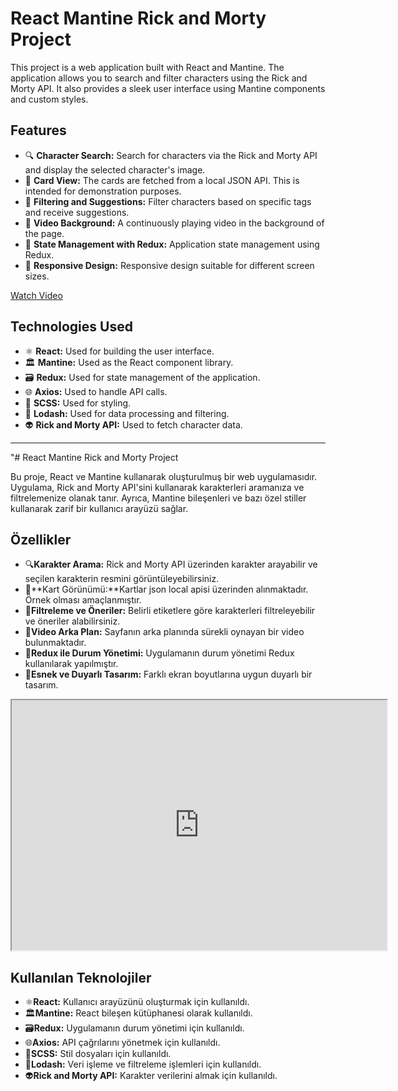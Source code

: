 # React Mantine Rick and Morty Project

This project is a web application built with React and Mantine. The application allows you to search and filter characters using the Rick and Morty API. It also provides a sleek user interface using Mantine components and custom styles.

## Features

- 🔍 **Character Search:** Search for characters via the Rick and Morty API and display the selected character's image.
- 📝 **Card View:** The cards are fetched from a local JSON API. This is intended for demonstration purposes.
- 📜 **Filtering and Suggestions:** Filter characters based on specific tags and receive suggestions.
- 🎥 **Video Background:** A continuously playing video in the background of the page.
- 🔄 **State Management with Redux:** Application state management using Redux.
- 📱 **Responsive Design:** Responsive design suitable for different screen sizes.


[Watch Video](https://drive.google.com/file/d/1eexFUT6UfnL5CwJJi1gBxpiimwUdIJFF/view?usp=sharing)






## Technologies Used

- ⚛️ **React:** Used for building the user interface.
- 🏛️ **Mantine:** Used as the React component library.
- 🗃️ **Redux:** Used for state management of the application.
- 🌐 **Axios:** Used to handle API calls.
- 🎨 **SCSS:** Used for styling.
- 🔄 **Lodash:** Used for data processing and filtering.
- 👽 **Rick and Morty API:** Used to fetch character data.


---


"# React Mantine Rick and Morty Project

Bu proje, React ve Mantine kullanarak oluşturulmuş bir web uygulamasıdır. Uygulama, Rick and Morty API'sini kullanarak karakterleri aramanıza ve filtrelemenize olanak tanır. Ayrıca, Mantine bileşenleri ve bazı özel stiller kullanarak zarif bir kullanıcı arayüzü sağlar.

## Özellikler

- 🔍**Karakter Arama:** Rick and Morty API üzerinden karakter arayabilir ve seçilen karakterin resmini görüntüleyebilirsiniz.
- 📝**Kart Görünümü:**Kartlar json local apisi üzerinden alınmaktadır. Örnek olması amaçlanmıştır.
- 📜**Filtreleme ve Öneriler:** Belirli etiketlere göre karakterleri filtreleyebilir ve öneriler alabilirsiniz.
- 🎥**Video Arka Plan:** Sayfanın arka planında sürekli oynayan bir video bulunmaktadır.
- 🔄**Redux ile Durum Yönetimi:** Uygulamanın durum yönetimi Redux kullanılarak yapılmıştır.
- 📱**Esnek ve Duyarlı Tasarım:** Farklı ekran boyutlarına uygun duyarlı bir tasarım.



<iframe src="https://drive.google.com/file/d/1eexFUT6UfnL5CwJJi1gBxpiimwUdIJFF/preview" width="600" height="400" allow="autoplay"></iframe>





## Kullanılan Teknolojiler

- ⚛️**React:** Kullanıcı arayüzünü oluşturmak için kullanıldı.
- 🏛️**Mantine:** React bileşen kütüphanesi olarak kullanıldı.
- 🗃️**Redux:** Uygulamanın durum yönetimi için kullanıldı.
- 🌐**Axios:** API çağrılarını yönetmek için kullanıldı.
- 🎨**SCSS:** Stil dosyaları için kullanıldı.
- 🔄**Lodash:** Veri işleme ve filtreleme işlemleri için kullanıldı.
- 👽**Rick and Morty API:** Karakter verilerini almak için kullanıldı.
